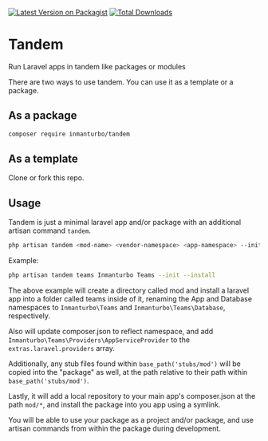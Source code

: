 [![Latest Version on Packagist](https://img.shields.io/packagist/v/inmanturbo/tandem.svg?style=flat-square)](https://packagist.org/packages/inmanturbo/tandem)
[![Total Downloads](https://img.shields.io/packagist/dt/inmanturbo/tandem.svg?style=flat-square)](https://packagist.org/packages/inmanturbo/tandem)
# Tandem

Run Laravel apps in tandem like packages or modules

There are two ways to use tandem. You can use it as a template or a package.

## As a package

```bash
composer require inmanturbo/tandem
```

## As a template

Clone or fork this repo.

## Usage

Tandem is just a minimal laravel app and/or package with an additional artisan command `tandem`.

```bash
php artisan tandem <mod-name> <vendor-namespace> <app-namespace> --init --install
```

Example:

```bash
php artisan tandem teams Inmanturbo Teams --init --install
```

The above example will create a directory called mod and install a laravel app into a folder called teams inside of it, renaming the App and Database namespaces to `Inmanturbo\Teams` and `Inmanturbo\Teams\Database`, respectively.

Also will update composer.json to reflect namespace, and add `Inmanturbo\Teams\Providers\AppServiceProvider` to the `extras.laravel.providers` array.

Additionally, any stub files found within `base_path('stubs/mod')` will be copied into the "package" as well, at the path relative to their path within `base_path('stubs/mod')`.

Lastly, it will add a local repository to your main app's composer.json at the path `mod/*`, and install the package into you app using a symlink.

You will be able to use your package as a project and/or package, and use artisan commands from within the package during development.